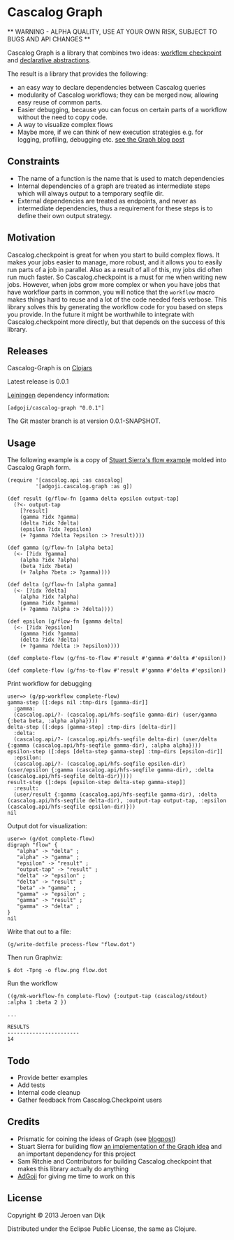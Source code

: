 # Cascalog Graph

** WARNING - ALPHA QUALITY, USE AT YOUR OWN RISK, SUBJECT TO BUGS AND API CHANGES **

Cascalog Graph is a library that combines two ideas: [workflow checkpoint](https://github.com/nathanmarz/cascalog-contrib/tree/master/cascalog.checkpoint) and [declarative abstractions](http://blog.getprismatic.com/blog/2012/10/1/prismatics-graph-at-strange-loop.html).

The result is a library that provides the following:

* an easy way to declare dependencies between Cascalog queries
* modularity of Cascalog workflows; they can be merged now, allowing easy reuse of common parts. 
* Easier debugging, because you can focus on certain parts of a workflow without the need to copy code.
* A way to visualize complex flows
* Maybe more, if we can think of new execution strategies e.g. for logging, profiling, debugging etc. [see the Graph blog post](http://blog.getprismatic.com/blog/2012/10/1/prismatics-graph-at-strange-loop.html)

## Constraints

* The name of a function is the name that is used to match dependencies
* Internal dependencies of a graph are treated as intermediate steps which will always output to a temporary seqfile dir. 
* External dependencies are treated as endpoints, and never as intermediate dependencies, thus a requirement for these steps is to define their own output strategy.

## Motivation

Cascalog.checkpoint is great for when you start to build complex flows. It makes your jobs easier to manage, more robust, and it allows you to easily run parts of a job in parallel. Also as a result of all of this, my jobs did often run much faster. So Cascalog.checkpoint is a must for me when writing new jobs. However, when jobs grow more complex or when you have jobs that have workflow parts in common, you will notice that the `workflow` macro makes things hard to reuse and a lot of the code needed feels verbose. This library solves this by generating the workflow code for you based on steps you provide. In the future it might be worthwhile to integrate with Cascalog.checkpoint more directly, but that depends on the success of this library.

## Releases

Cascalog-Graph is on [Clojars](https://clojars.org/adgoji/cascalog-graph)

Latest release is 0.0.1

[Leiningen](https://github.com/technomancy/leiningen) dependency information:

    [adgoji/cascalog-graph "0.0.1"]

The Git master branch is at version 0.0.1-SNAPSHOT.

## Usage

The following example is a copy of [Stuart Sierra's flow example](https://github.com/stuartsierra/flow) molded into Cascalog Graph form.

    (require '[cascalog.api :as cascalog]
             '[adgoji.cascalog.graph :as g])

    (def result (g/flow-fn [gamma delta epsilon output-tap]
      (?<- output-tap 
        [?result]
        (gamma ?idx ?gamma)
        (delta ?idx ?delta)
        (epsilon ?idx ?epsilon)
        (+ ?gamma ?delta ?epsilon :> ?result))))
    
    (def gamma (g/flow-fn [alpha beta]
      (<- [?idx ?gamma]
        (alpha ?idx ?alpha)
        (beta ?idx ?beta)
        (+ ?alpha ?beta :> ?gamma))))
    
    (def delta (g/flow-fn [alpha gamma]
      (<- [?idx ?delta]
        (alpha ?idx ?alpha)
        (gamma ?idx ?gamma)
        (+ ?gamma ?alpha :> ?delta))))
    
    (def epsilon (g/flow-fn [gamma delta]
      (<- [?idx ?epsilon]
        (gamma ?idx ?gamma)
        (delta ?idx ?delta)
        (+ ?gamma ?delta :> ?epsilon))))
    
    (def complete-flow (g/fns-to-flow #'result #'gamma #'delta #'epsilon))
    
    (def complete-flow (g/fns-to-flow #'result #'gamma #'delta #'epsilon))

Print workflow for debugging

    user=> (g/pp-workflow complete-flow)
    gamma-step ([:deps nil :tmp-dirs [gamma-dir]]
      :gamma: 
      (cascalog.api/?- (cascalog.api/hfs-seqfile gamma-dir) (user/gamma {:beta beta, :alpha alpha})))
    delta-step ([:deps [gamma-step] :tmp-dirs [delta-dir]]
      :delta: 
      (cascalog.api/?- (cascalog.api/hfs-seqfile delta-dir) (user/delta {:gamma (cascalog.api/hfs-seqfile gamma-dir), :alpha alpha})))
    epsilon-step ([:deps [delta-step gamma-step] :tmp-dirs [epsilon-dir]]
      :epsilon: 
      (cascalog.api/?- (cascalog.api/hfs-seqfile epsilon-dir) (user/epsilon {:gamma (cascalog.api/hfs-seqfile gamma-dir), :delta (cascalog.api/hfs-seqfile delta-dir)})))
    result-step ([:deps [epsilon-step delta-step gamma-step]]
      :result: 
      (user/result {:gamma (cascalog.api/hfs-seqfile gamma-dir), :delta (cascalog.api/hfs-seqfile delta-dir), :output-tap output-tap, :epsilon (cascalog.api/hfs-seqfile epsilon-dir)}))
    nil


Output dot for visualization:

    user=> (g/dot complete-flow)
    digraph "flow" {
       "alpha" -> "delta" ;
       "alpha" -> "gamma" ;
       "epsilon" -> "result" ;
       "output-tap" -> "result" ;
       "delta" -> "epsilon" ;
       "delta" -> "result" ;
       "beta" -> "gamma" ;
       "gamma" -> "epsilon" ;
       "gamma" -> "result" ;
       "gamma" -> "delta" ;
    }
    nil

Write that out to a file:

    (g/write-dotfile process-flow "flow.dot")

Then run Graphviz:

    $ dot -Tpng -o flow.png flow.dot

Run the workflow

    ((g/mk-workflow-fn complete-flow) {:output-tap (cascalog/stdout) :alpha 1 :beta 2 })
    
    ...
    
    RESULTS
    -----------------------
    14

## Todo

* Provide better examples
* Add tests
* Internal code cleanup
* Gather feedback from Cascalog.Checkpoint users

## Credits

* Prismatic for coining the ideas of Graph (see [blogpost]([http://blog.getprismatic.com/blog/2012/10/1/prismatics-graph-at-strange-loop.html))
* Stuart Sierra for building flow [an implementation of the Graph idea](https://github.com/stuartsierra/flow) and an important dependency for this project
* Sam Ritchie and Contributors for building Cascalog.checkpoint that makes this library actually do anything
* [AdGoji](http://www.adgoji.com/) for giving me time to work on this

## License

Copyright © 2013 Jeroen van Dijk

Distributed under the Eclipse Public License, the same as Clojure.

